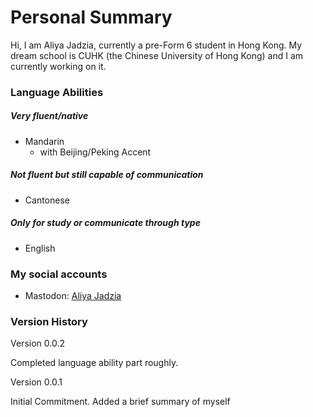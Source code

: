 # Personal Summary
Hi, I am Aliya Jadzia, currently a pre-Form 6 student in Hong Kong. My dream school is CUHK (the Chinese University of Hong Kong) and I am currently working on it.

### Language Abilities 

##### Very fluent/native
- Mandarin
    - with Beijing/Peking Accent 

##### Not fluent but still capable of communication
- Cantonese

##### Only for study or communicate through type
- English

### My social accounts
- Mastodon: <a rel=“me” href=“https://mastodon.social/@aliyajadzia”>Aliya Jadzia</a>

### Version History

Version 0.0.2

Completed language ability part roughly.

Version 0.0.1

Initial Commitment. Added a brief summary of myself
